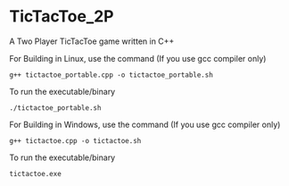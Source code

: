 # TicTacToe_2P
A Two Player TicTacToe game written in C++

For Building in Linux, use the command (If you use gcc compiler only)
```
g++ tictactoe_portable.cpp -o tictactoe_portable.sh
```
To run the executable/binary 
``` 
./tictactoe_portable.sh
```

For Building in Windows, use the command (If you use gcc compiler only)
```
g++ tictactoe.cpp -o tictactoe.sh
```
To run the executable/binary 
``` 
tictactoe.exe
```
